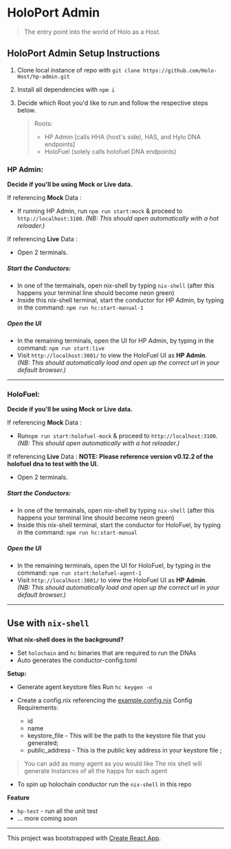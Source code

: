 # HoloPort Admin
> The entry point into the world of Holo as a Host.
## HoloPort Admin Setup Instructions

1. Clone local instance of repo with `git clone https://github.com/Holo-Host/hp-admin.git`
2. Install all dependencies with `npm i`

3. Decide which Root you'd like to run and follow the respective steps below.
    > Roots:
    >- HP Admin [calls HHA (host's side), HAS, and Hylo DNA endpoints]
    >- HoloFuel (solely calls holofuel DNA endpoints)

### HP Admin:

**Decide if you'll be using Mock or Live data.**

If referencing **Mock** Data :
- If running HP Admin, run `npm run start:mock` & proceed to `http://localhost:3100`. *(NB: This should open automatically with a hot reloader.)*

If referencing **Live** Data :
- Open 2 terminals.
##### Start the Conductors:
- In one of the termainals, open nix-shell by typing `nix-shell` (after this happens your terminal line should become neon green)
- Inside this nix-shell terminal, start the conductor for HP Admin, by typing in the command: `npm run hc:start-manual-1`
##### Open the UI
- In the remaining terminals, open the UI for HP Admin, by typing in the command: `npm run start:live`
- Visit `http://localhost:3001/` to view the HoloFuel UI as **HP Admin**.  
*(NB: This should automatically load and open up the correct url in your default browser.)*

---
### HoloFuel:

**Decide if you'll be using Mock or Live data.**

If referencing **Mock** Data :
- Run`npm run start:holofuel-mock` & proceed to `http://localhost:3100`. *(NB: This should open automatically with a hot reloader.)*
    
If referencing **Live** Data :
**NOTE: Please reference version v0.12.2 of the holofuel dna to test with the UI.**
- Open 2 terminals.
##### Start the Conductors:
- In one of the termainals, open nix-shell by typing `nix-shell` (after this happens your terminal line should become neon green)
- Inside this nix-shell terminal, start the conductor for HoloFuel, by typing in the command: `npm run hc:start-manual`
##### Open the UI
- In the remaining terminals, open the UI for HoloFuel, by typing in the command: `npm run start:holofuel-agent-1`
- Visit `http://localhost:3001/` to view the HoloFuel UI as **HP Admin**.  
*(NB: This should automatically load and open up the correct url in your default browser.)*

---
## Use with `nix-shell`

**What nix-shell does in the background?**
- Set `holochain` and `hc` binaries that are required to run the DNAs
- Auto generates the conductor-config.toml

**Setup:**

- Generate agent keystore files
  Run `hc keygen -n`

- Create a config.nix referencing the [example.config.nix](./example.config.nix)
  Config Requirements:
   - id
   - name
   - keystore_file - This will be the path to the keystore file that you generated;
   - public_address - This is the public key address in your keystore file ;
> You can add as many agent as you would like
> The nix shell will generate Instances of all the happs for each agent

- To spin up holochain conductor run the `nix-shell` in this repo

**Feature**
- `hp-test` - run all the unit test
- ... more coming soon

---

This project was bootstrapped with [Create React App](https://github.com/facebook/create-react-app).
